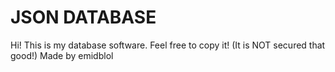 # JSON DATABASE
Hi!
This is my database software. Feel free to copy it!
(It is NOT secured that good!)
Made by emidblol
